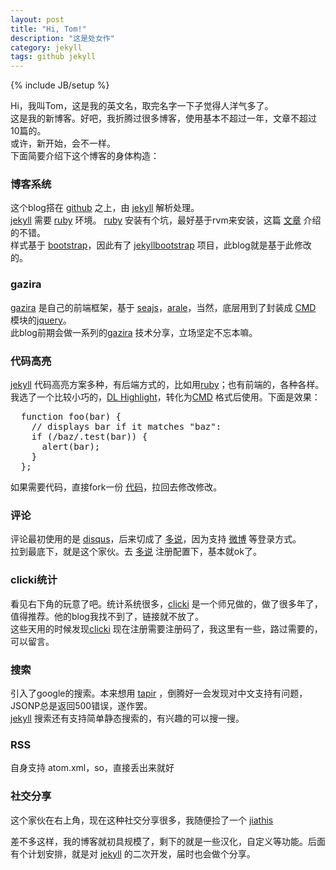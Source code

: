 ```yaml
---
layout: post
title: "Hi, Tom!"
description: "这是处女作"
category: jekyll
tags: github jekyll
---
```

{% include JB/setup %}

Hi，我叫Tom，这是我的英文名，取完名字一下子觉得人洋气多了。<br/>
这是我的新博客。好吧，我折腾过很多博客，使用基本不超过一年，文章不超过10篇的。<br/>
或许，新开始，会不一样。<br/>
下面简要介绍下这个博客的身体构造：<br/>


### 博客系统
[1]: https://github.com/    "github"
[2]: https://github.com/mojombo/jekyll/    "jekyll"
[3]: http://www.ruby-lang.org/zh_cn/    "ruby"
[4]: http://www.soimort.org/posts/122/    "介绍rvm，ruby等安装"
[5]: http://twitter.github.io/bootstrap/    "bootstrap"
[6]: http://jekyllbootstrap.com/    "jekyllbootstrap"

这个blog搭在 [github][1] 之上，由 [jekyll][2] 解析处理。<br/>
[jekyll][2] 需要 [ruby][3] 环境。 [ruby][3] 安装有个坑，最好基于rvm来安装，这篇 [文章][4] 介绍的不错。<br/>
样式基于 [bootstrap][5]，因此有了 [jekyllbootstrap][6] 项目，此blog就是基于此修改的。


### gazira
[7]: https://github.com/caolvchong/gazira    "a javascript library for web develop"
[8]: http://seajs.org/    "javascript模块化开发工具"
[9]: http://aralejs.org/    "支付宝前端架构"
[10]: http://jquery.com/    "jQuery"
[11]: https://github.com/cmdjs/specification/blob/master/draft/module.md    "CMD规范"

[gazira][7] 是自己的前端框架，基于 [seajs][8]，[arale][9]，当然，底层用到了封装成 [CMD][11] 模块的[jquery][10]。<br/>
此blog前期会做一系列的[gazira][7] 技术分享，立场坚定不忘本嘛。


### 代码高亮
[12]: http://mihai.bazon.net/projects/javascript-syntax-highlighting-engine    "javascript语法高亮工具"

[jekyll][2] 代码高亮方案多种，有后端方式的，比如用[ruby][3]；也有前端的，各种各样。<br/>
我选了一个比较小巧的，[DL Highlight][12]，转化为[CMD][11] 格式后使用。下面是效果：<br/>
<pre name="code" class="js">
  function foo(bar) {
    // displays bar if it matches "baz":
    if (/baz/.test(bar)) {
      alert(bar);
    }
  };
</pre>
如果需要代码，直接fork一份 [代码](http://caolvchong.github.com)，拉回去修改修改。


### 评论
[13]: http://disqus.com/    "disqus评论系统"
[14]: http://duoshuo.com/    "多说评论系统"
[15]: http://weibo.com/    "新浪微博"

评论最初使用的是 [disqus][13]，后来切成了 [多说][14]，因为支持 [微博][15] 等登录方式。<br/>
拉到最底下，就是这个家伙。去 [多说][14] 注册配置下，基本就ok了。


### clicki统计
[16]: http://www.clicki.cn/    "clicki统计系统"

看见右下角的玩意了吧。统计系统很多，[clicki][16] 是一个师兄做的，做了很多年了，值得推荐。他的blog我找不到了，链接就不放了。<br/>
这些天用的时候发现[clicki][16] 现在注册需要注册码了，我这里有一些，路过需要的，可以留言。


### 搜索
[17]: http://tapirgo.com/    "对RSS搜索的工具"

引入了google的搜索。本来想用 [tapir][17] ，倒腾好一会发现对中文支持有问题，JSONP总是返回500错误，遂作罢。<br/>
[jekyll][2] 搜索还有支持简单静态搜索的，有兴趣的可以搜一搜。


### RSS
[18]: http://caolvchong.github.io/atom.xml    "RSS订阅"

自身支持 atom.xml，so，直接丢出来就好


### 社交分享
[19]: http://www.jiathis.com    "一个分享网站"

这个家伙在右上角，现在这种社交分享很多，我随便捡了一个 [jiathis][19]


差不多这样，我的博客就初具规模了，剩下的就是一些汉化，自定义等功能。后面有个计划安排，就是对 [jekyll][2] 的二次开发，届时也会做个分享。

<script>seajs.use('dist/app/hi/index');</script>